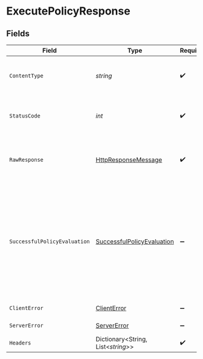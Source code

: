 # ExecutePolicyResponse


## Fields

| Field                                                                                                                                             | Type                                                                                                                                              | Required                                                                                                                                          | Description                                                                                                                                       |
| ------------------------------------------------------------------------------------------------------------------------------------------------- | ------------------------------------------------------------------------------------------------------------------------------------------------- | ------------------------------------------------------------------------------------------------------------------------------------------------- | ------------------------------------------------------------------------------------------------------------------------------------------------- |
| `ContentType`                                                                                                                                     | *string*                                                                                                                                          | :heavy_check_mark:                                                                                                                                | HTTP response content type for this operation                                                                                                     |
| `StatusCode`                                                                                                                                      | *int*                                                                                                                                             | :heavy_check_mark:                                                                                                                                | HTTP response status code for this operation                                                                                                      |
| `RawResponse`                                                                                                                                     | [HttpResponseMessage](https://learn.microsoft.com/en-us/dotnet/api/system.net.http.httpresponsemessage?view=net-5.0)                              | :heavy_check_mark:                                                                                                                                | Raw HTTP response; suitable for custom response parsing                                                                                           |
| `SuccessfulPolicyEvaluation`                                                                                                                      | [SuccessfulPolicyEvaluation](../../Models/Components/SuccessfulPolicyEvaluation.md)                                                               | :heavy_minus_sign:                                                                                                                                | Success.<br/>The server also returns 200 if the path refers to an undefined document. In this case, the response will not contain a result property.<br/> |
| `ClientError`                                                                                                                                     | [ClientError](../../Models/Components/ClientError.md)                                                                                             | :heavy_minus_sign:                                                                                                                                | Bad Request                                                                                                                                       |
| `ServerError`                                                                                                                                     | [ServerError](../../Models/Components/ServerError.md)                                                                                             | :heavy_minus_sign:                                                                                                                                | Server Error                                                                                                                                      |
| `Headers`                                                                                                                                         | Dictionary<String, List<*string*>>                                                                                                                | :heavy_check_mark:                                                                                                                                | N/A                                                                                                                                               |